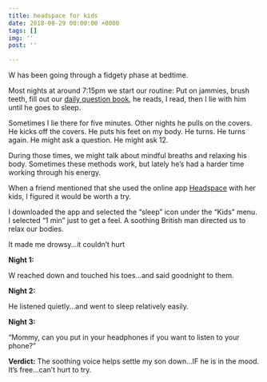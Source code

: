 ```yaml
---
title: headspace for kids
date: 2018-08-29 00:00:00 +0000
tags: []
img: ''
post: ''

---
```

W has been going through a fidgety phase at bedtime. 

Most nights at around 7:15pm we start our routine: Put on jammies, brush teeth, fill out our [daily question book](https://www.amazon.com/Q-Day-Kids-Three-Year-Journal/dp/0307952967/ref=sr_1_1?ie=UTF8&qid=1529818865&sr=8-1&keywords=daily+questions+for+kids "Daily question book"), he reads, I read, then I lie with him until he goes to sleep. 

Sometimes I lie there for five minutes. Other nights he pulls on the covers. He kicks off the covers. He puts his feet on my body. He turns. He turns again. He might ask a question. He might ask 12. 

During those times, we might talk about mindful breaths and relaxing his body. Sometimes these methods work, but lately he’s had a harder time working through his energy.

When a friend mentioned that she used the online app [Headspace](https://www.headspace.com/ "Headspace") with her kids, I figured it would be worth a try.

I downloaded the app and selected the “sleep” icon under the “Kids” menu. I selected “1 min” just to get a feel. A soothing British man directed us to relax our bodies.

It made me drowsy…it couldn’t hurt

**Night 1:**

W reached down and touched his toes…and said goodnight to them.

**Night 2:**

He listened quietly...and went to sleep relatively easily.

**Night 3:**

“Mommy, can you put in your headphones if you want to listen to your phone?”

**Verdict:** The soothing voice helps settle my son down…IF he is in the mood. It’s free…can’t hurt to try.